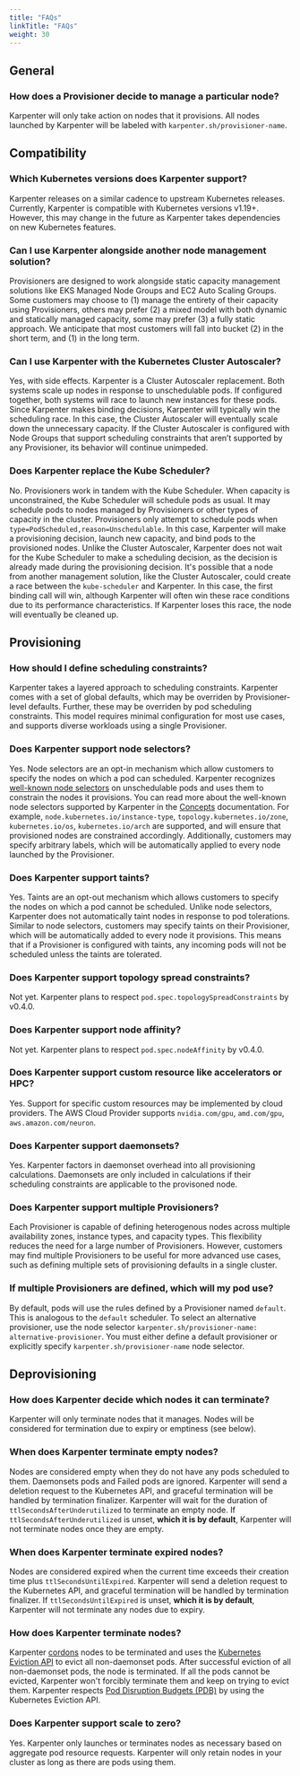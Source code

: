 ```yaml
---
title: "FAQs"
linkTitle: "FAQs"
weight: 30
---
```


## General
### How does a Provisioner decide to manage a particular node?
Karpenter will only take action on nodes that it provisions. All nodes launched by Karpenter will be labeled with `karpenter.sh/provisioner-name`.
## Compatibility
### Which Kubernetes versions does Karpenter support?
Karpenter releases on a similar cadence to upstream Kubernetes releases. Currently, Karpenter is compatible with Kubernetes versions v1.19+. However, this may change in the future as Karpenter takes dependencies on new Kubernetes features.
### Can I use Karpenter alongside another node management solution?
Provisioners are designed to work alongside static capacity management solutions like EKS Managed Node Groups and EC2 Auto Scaling Groups. Some customers may choose to (1) manage the entirety of their capacity using Provisioners, others may prefer (2) a mixed model with both dynamic and statically managed capacity, some may prefer (3) a fully static approach. We anticipate that most customers will fall into bucket (2) in the short term, and (1) in the long term.
### Can I use Karpenter with the Kubernetes Cluster Autoscaler?
Yes, with side effects. Karpenter is a Cluster Autoscaler replacement. Both systems scale up nodes in response to unschedulable pods. If configured together, both systems will race to launch new instances for these pods. Since Karpenter makes binding decisions, Karpenter will typically win the scheduling race. In this case, the Cluster Autoscaler will eventually scale down the unnecessary capacity. If the Cluster Autoscaler is configured with Node Groups that support scheduling constraints that aren’t supported by any Provisioner, its behavior will continue unimpeded.
### Does Karpenter replace the Kube Scheduler?
No. Provisioners work in tandem with the Kube Scheduler. When capacity is unconstrained, the Kube Scheduler will schedule pods as usual. It may schedule pods to nodes managed by Provisioners or other types of capacity in the cluster. Provisioners only attempt to schedule pods when `type=PodScheduled,reason=Unschedulable`. In this case, Karpenter will make a provisioning decision, launch new capacity, and bind pods to the provisioned nodes. Unlike the Cluster Autoscaler, Karpenter does not wait for the Kube Scheduler to make a scheduling decision, as the decision is already made during the provisioning decision. It's possible that a node from another management solution, like the Cluster Autoscaler, could create a race between the `kube-scheduler` and Karpenter. In this case, the first binding call will win, although Karpenter will often win these race conditions due to its performance characteristics. If Karpenter loses this race, the node will eventually be cleaned up.
## Provisioning
### How should I define scheduling constraints?
Karpenter takes a layered approach to scheduling constraints. Karpenter comes with a set of global defaults, which may be overriden by Provisioner-level defaults. Further, these may be overriden by pod scheduling constraints. This model requires minimal configuration for most use cases, and supports diverse workloads using a single Provisioner.
### Does Karpenter support node selectors?
Yes. Node selectors are an opt-in mechanism which allow customers to specify the nodes on which a pod can scheduled. Karpenter recognizes [well-known node selectors](https://kubernetes.io/docs/reference/labels-annotations-taints/) on unschedulable pods and uses them to constrain the nodes it provisions. You can read more about the well-known node selectors supported by Karpenter in the [Concepts](/docs/concepts/#well-known-labels) documentation. For example, `node.kubernetes.io/instance-type`, `topology.kubernetes.io/zone`, `kubernetes.io/os`, `kubernetes.io/arch` are supported, and will ensure that provisioned nodes are constrained accordingly. Additionally, customers may specify arbitrary labels, which will be automatically applied to every node launched by the Provisioner.
<!-- todo defaults+overrides -->
### Does Karpenter support taints?
Yes. Taints are an opt-out mechanism which allows customers to specify the nodes on which a pod cannot be scheduled. Unlike node selectors, Karpenter does not automatically taint nodes in response to pod tolerations. Similar to node selectors, customers may specify taints on their Provisioner, which will be automatically added to every node it provisions. This means that if a Provisioner is configured with taints, any incoming pods will not be scheduled unless the taints are tolerated.
### Does Karpenter support topology spread constraints?
Not yet. Karpenter plans to respect `pod.spec.topologySpreadConstraints` by v0.4.0.
### Does Karpenter support node affinity?
Not yet. Karpenter plans to respect `pod.spec.nodeAffinity` by v0.4.0.
### Does Karpenter support custom resource like accelerators or HPC?
Yes. Support for specific custom resources may be implemented by cloud providers. The AWS Cloud Provider supports `nvidia.com/gpu`, `amd.com/gpu`, `aws.amazon.com/neuron`.
### Does Karpenter support daemonsets?
Yes. Karpenter factors in daemonset overhead into all provisioning calculations. Daemonsets are only included in calculations if their scheduling constraints are applicable to the provisoned node.
### Does Karpenter support multiple Provisioners?
Each Provisioner is capable of defining heterogenous nodes across multiple availability zones, instance types, and capacity types. This flexibility reduces the need for a large number of Provisioners. However, customers may find multiple Provisioners to be useful for more advanced use cases, such as defining multiple sets of provisioning defaults in a single cluster.
### If multiple Provisioners are defined, which will my pod use?
By default, pods will use the rules defined by a Provisioner named `default`. This is analogous to the `default` scheduler. To select an alternative provisioner, use the node selector `karpenter.sh/provisioner-name: alternative-provisioner`. You must either define a default provisioner or explicitly specify `karpenter.sh/provisioner-name` node selector.
## Deprovisioning
### How does Karpenter decide which nodes it can terminate?
Karpenter will only terminate nodes that it manages. Nodes will be considered for termination due to expiry or emptiness (see below).
### When does Karpenter terminate empty nodes?
Nodes are considered empty when they do not have any pods scheduled to them. Daemonsets pods and Failed pods are ignored. Karpenter will send a deletion request to the Kubernetes API, and graceful termination will be handled by termination finalizer. Karpenter will wait for the duration of `ttlSecondsAfterUnderutilized` to terminate an empty node. If `ttlSecondsAfterUnderutilized` is unset, **which it is by default**, Karpenter will not terminate nodes once they are empty.
### When does Karpenter terminate expired nodes?
Nodes are considered expired when the current time exceeds their creation time plus `ttlSecondsUntilExpired`. Karpenter will send a deletion request to the Kubernetes API, and graceful termination will be handled by termination finalizer. If `ttlSecondsUntilExpired` is unset, **which it is by default**,  Karpenter will not terminate any nodes due to expiry.  
### How does Karpenter terminate nodes?
Karpenter [cordons](https://kubernetes.io/docs/concepts/architecture/nodes/#manual-node-administration) nodes to be terminated and uses the [Kubernetes Eviction API](https://kubernetes.io/docs/tasks/administer-cluster/safely-drain-node/#eviction-api) to evict all non-daemonset pods. After successful eviction of all non-daemonset pods, the node is terminated. If all the pods cannot be evicted, Karpenter won't forcibly terminate them and keep on trying to evict them. Karpenter respects [Pod Disruption Budgets (PDB)](https://kubernetes.io/docs/tasks/run-application/configure-pdb/) by using the Kubernetes Eviction API.
### Does Karpenter support scale to zero?
Yes. Karpenter only launches or terminates nodes as necessary based on aggregate pod resource requests. Karpenter will only retain nodes in your cluster as long as there are pods using them.

